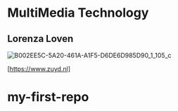 # MultiMedia Technology
## Lorenza Loven

![B002EE5C-5A20-461A-A1F5-D6DE6D985D90_1_105_c](https://github.com/user-attachments/assets/acdfcd38-8cac-4c18-8224-fc92aa33a85b)


[https://www.zuyd.nl]
# my-first-repo
